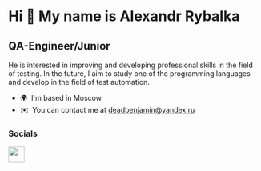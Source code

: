 Hi 👋 My name is Alexandr Rybalka
=================================

QA-Engineer/Junior
------------------

He is interested in improving and developing professional skills in the field of testing. In the future, I aim to study one of the programming languages and develop in the field of test automation.

*   🌍  I'm based in Moscow
*   ✉️  You can contact me at [deadbenjamin@yandex.ru](mailto:deadbenjamin@yandex.ru)
  ### Socials
                  
                  
  <p align="left">
  <a href="https://www.github.com/Khaazum" target="_blank" rel="noreferrer">
  <picture>
  <source media="(prefers-color-scheme: dark)" srcset="https://raw.githubusercontent.com/danielcranney/readme-generator/main/public/icons/socials/github-dark.svg" />
  <source media="(prefers-color-scheme: light)" srcset="https://raw.githubusercontent.com/danielcranney/readme-generator/main/public/icons/socials/github.svg" />
  <img src="https://raw.githubusercontent.com/danielcranney/readme-generator/main/public/icons/socials/github.svg" width="32" height="32" />
  </picture>
  </a></p>
